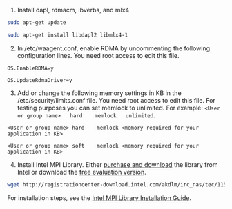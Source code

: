 1. Install dapl, rdmacm, ibverbs, and mlx4

  ```bash
  sudo apt-get update

  sudo apt-get install libdapl2 libmlx4-1

  ```

2. In /etc/waagent.conf, enable RDMA by uncommenting the following configuration lines. You need root access to edit this file.
  
  ```
  OS.EnableRDMA=y

  OS.UpdateRdmaDriver=y
  ```

3. Add or change the following memory settings in KB in the /etc/security/limits.conf file. You need root access to edit this file. For testing purposes you can set memlock to unlimited. For example: `<User or group name>   hard    memlock   unlimited`.

  ```
  <User or group name> hard    memlock <memory required for your application in KB>

  <User or group name> soft    memlock <memory required for your application in KB>
  ```
  
4. Install Intel MPI Library. Either [purchase and download](https://software.intel.com/intel-mpi-library/) the library from Intel or download the [free evaluation version](https://registrationcenter.intel.com/en/forms/?productid=1740).

  ```bash
 wget http://registrationcenter-download.intel.com/akdlm/irc_nas/tec/11595/l_mpi_2017.3.196.tgz
   ```
 
 For installation steps, see the [Intel MPI Library Installation Guide](http://registrationcenter-download.intel.com/akdlm/irc_nas/1718/INSTALL.html?lang=en&fileExt=.html).
